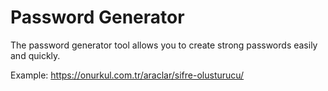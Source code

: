 # Password Generator
 The password generator tool allows you to create strong passwords easily and quickly.

Example: https://onurkul.com.tr/araclar/sifre-olusturucu/
